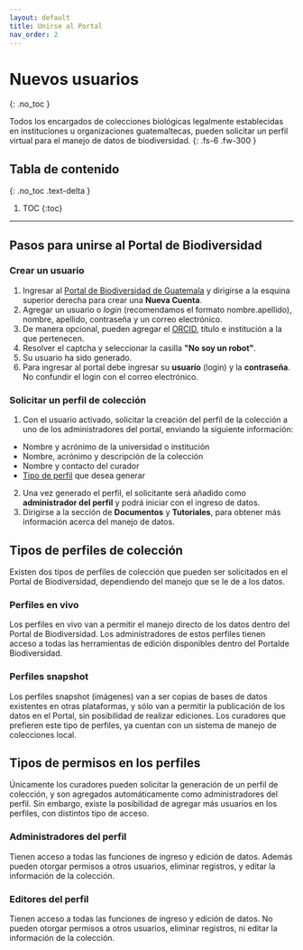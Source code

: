 ```yaml
---
layout: default
title: Unirse al Portal
nav_order: 2
---
```


# Nuevos usuarios
{: .no_toc }


Todos los encargados de colecciones biológicas legalmente establecidas en instituciones u organizaciones guatemaltecas, pueden solicitar un perfil virtual para el manejo de datos de biodiversidad.
{: .fs-6 .fw-300 }

## Tabla de contenido
{: .no_toc .text-delta }

1. TOC
{:toc}

---

## Pasos para unirse al Portal de Biodiversidad

### Crear un usuario

1. Ingresar al [Portal de Biodiversidad de Guatemala](https://biodiversidad.gt) y dirigirse a la esquina superior derecha para crear una **Nueva Cuenta**.
2. Agregar un usuario o _login_ (recomendamos el formato nombre.apellido), nombre, apellido, contraseña y un correo electrónico.
3. De manera opcional, pueden agregar el [ORCID](https://orcid.org), título e institución a la que pertenecen.
4. Resolver el captcha y seleccionar la casilla **"No soy un robot"**.
5. Su usuario ha sido generado.
6. Para ingresar al portal debe ingresar su **usuario** (login) y la **contraseña**. No confundir el login con el correo electrónico.

### Solicitar un perfil de colección

1. Con el usuario activado, solicitar la creación del perfil de la colección a uno de los administradores del portal, enviando la siguiente información: 
- Nombre y acrónimo de la universidad o institución 
- Nombre, acrónimo y descripción de la colección
- Nombre y contacto del curador
- [Tipo de perfil](#tipos-de-perfiles-de-colección) que desea generar

2. Una vez generado el perfil, el solicitante será añadido como **administrador del perfil** y podrá iniciar con el ingreso de datos.
3. Dirigirse a la sección de **Documentos** y **Tutoriales**, para obtener más información acerca del manejo de datos. 

## Tipos de perfiles de colección

Existen dos tipos de perfiles de colección que pueden ser solicitados en el Portal de Biodiversidad, dependiendo del manejo que se le de a los datos.

### Perfiles en vivo

Los perfiles en vivo van a permitir el manejo directo de los datos dentro del Portal de Biodiversidad. Los administradores de estos perfiles tienen acceso a todas las herramientas de edición disponibles dentro del Portalde Biodiversidad.

### Perfiles snapshot

Los perfiles snapshot (imágenes) van a ser copias de bases de datos existentes en otras plataformas, y sólo van a permitir la publicación de los datos en el Portal, sin posibilidad de realizar ediciones. Los curadores que prefieren este tipo de perfiles, ya cuentan con un sistema de manejo de colecciones local.

## Tipos de permisos en los perfiles

Únicamente los curadores pueden solicitar la generación de un perfil de colección, y son agregados automáticamente como administradores del perfil. Sin embargo, existe la posibilidad de agregar más usuarios en los perfiles, con distintos tipo de acceso. 


### Administradores del perfil

Tienen acceso a todas las funciones de ingreso y edición de datos. Además pueden otorgar permisos a otros usuarios, eliminar registros, y editar la información de la colección.

### Editores del perfil

Tienen acceso a todas las funciones de ingreso y edición de datos. No pueden otorgar permisos a otros usuarios, eliminar registros, ni editar la información de la colección.
